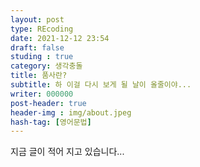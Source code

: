 ```yaml
---
layout: post
type: REcoding
date: 2021-12-12 23:54
draft: false
studing : true
category: 생각충돌
title: 품사란?
subtitle: 하 이걸 다시 보게 될 날이 올줄이야...
writer: 000000
post-header: true
header-img : img/about.jpeg
hash-tag: [영어문법]
---
```


지금 글이 적어 지고 있습니다...